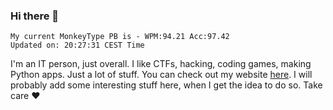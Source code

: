 ### Hi there 👋
<!-- PB START -->
```
My current MonkeyType PB is - WPM:94.21 Acc:97.42
Updated on: 20:27:31 CEST Time
```
<!-- PB END -->
I'm an IT person, just overall. I like CTFs, hacking, coding games, making Python apps. Just a lot of stuff.
You can check out my website [here](https://skill3472.github.io/).
I will probably add some interesting stuff here, when I get the idea to do so. Take care ❤️
